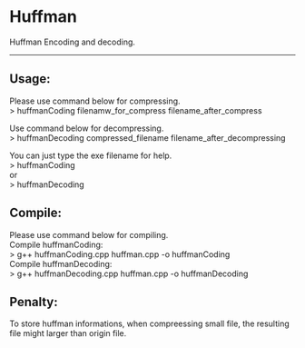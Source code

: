 # Huffman
Huffman Encoding and decoding.  

---

## Usage:
Please use command below for compressing.  
    \> huffmanCoding filenamw_for_compress filename_after_compress  

Use command below for decompressing.  
    \> huffmanDecoding compressed_filename filename_after_decompressing  

You can just type the exe filename for help.  
    \> huffmanCoding  
or  
    \> huffmanDecoding  
  
## Compile:  
Please use command below for compiling.  
Compile huffmanCoding:  
    \> g++ huffmanCoding.cpp huffman.cpp -o huffmanCoding  
Compile huffmanDecoding:  
    \> g++ huffmanDecoding.cpp huffman.cpp -o huffmanDecoding  

## Penalty:
To store huffman informations, when compreessing small file, the resulting file might larger than origin file.   
  
